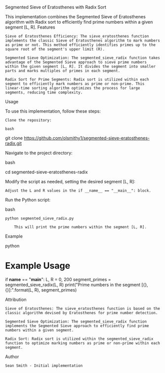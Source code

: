 Segmented Sieve of Eratosthenes with Radix Sort

This implementation combines the Segmented Sieve of Eratosthenes algorithm with Radix sort to efficiently find prime numbers within a given segment [L, R].
Features

    Sieve of Eratosthenes Efficiency: The sieve_eratosthenes function implements the classic Sieve of Eratosthenes algorithm to mark numbers as prime or not. This method efficiently identifies primes up to the square root of the segment's upper limit (R).

    Segmented Sieve Optimization: The segmented_sieve_radix function takes advantage of the Segmented Sieve approach to sieve prime numbers within the given segment [L, R]. It divides the segment into smaller parts and marks multiples of primes in each segment.

    Radix Sort for Prime Segments: Radix sort is utilized within each segment to efficiently mark numbers as prime or non-prime. This linear-time sorting algorithm optimizes the process for large segments, reducing time complexity.

Usage

To use this implementation, follow these steps:

    Clone the repository:

    bash

git clone https://github.com/olsmithy1/segmented-sieve-eratosthenes-radix.git

Navigate to the project directory:

bash

cd segmented-sieve-eratosthenes-radix

Modify the script as needed, setting the desired segment [L, R]:

    Adjust the L and R values in the if __name__ == "__main__": block.

Run the Python script:

bash

    python segmented_sieve_radix.py

        This will print the prime numbers within the segment [L, R].

Example

python

# Example Usage
if __name__ == "__main__":
    L, R = 0, 200
    segment_primes = segmented_sieve_radix(L, R)
    print("Prime numbers in the segment [{}, {}]:".format(L, R), segment_primes)

Attribution

    Sieve of Eratosthenes: The sieve_eratosthenes function is based on the classic algorithm devised by Eratosthenes for prime number detection.

    Segmented Sieve Optimization: The segmented_sieve_radix function implements the Segmented Sieve approach to efficiently find prime numbers within a given segment.

    Radix Sort: Radix sort is utilized within the segmented_sieve_radix function to optimize marking numbers as prime or non-prime within each segment.

Author

    Sean Smith - Initial implementation
